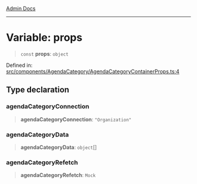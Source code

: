 [Admin Docs](/)

***

# Variable: props

> `const` **props**: `object`

Defined in: [src/components/AgendaCategory/AgendaCategoryContainerProps.ts:4](https://github.com/gautam-divyanshu/talawa-admin/blob/d5fea688542032271211cd43ee86c7db0866bcc0/src/components/AgendaCategory/AgendaCategoryContainerProps.ts#L4)

## Type declaration

### agendaCategoryConnection

> **agendaCategoryConnection**: `"Organization"`

### agendaCategoryData

> **agendaCategoryData**: `object`[]

### agendaCategoryRefetch

> **agendaCategoryRefetch**: `Mock`
